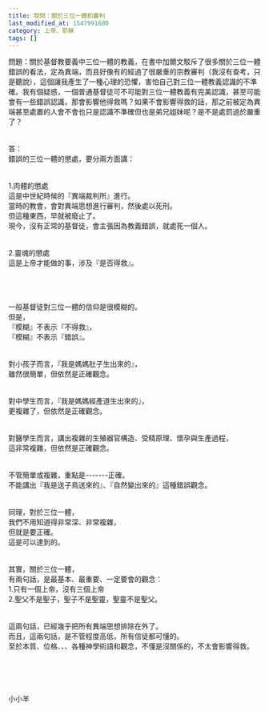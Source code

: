 ```yaml
---
title: 發問：關於三位一體和審判
last_modified_at: 1547991680
category: 上帝、耶穌
tags: []
---
```


問題：關於基督教要義中三位一體的教義，在書中加爾文駁斥了很多關於三位一體錯誤的看法，定為異端，而且好像有的經過了很嚴重的宗教審判（我沒有查考，只是聽說），這個讓我產生了一種心理的恐懼，害怕自己對三位一體教義認識的不準確。我有個疑惑，一個普通基督徒可不可能對三位一體教義有完美認識，甚至可能會有一些錯誤認識，那會影響他得救嗎？如果不會影響得救的話，那之前被定為異端甚至處置的人會不會也只是認識不準確但也是弟兄姐妹呢？是不是處罰過於嚴重了？<br><br><!--more--><br>答：<br>錯誤的三位一體的懲處，要分兩方面講：<br><br><br>1.肉體的懲處<br>這是中世紀時候的『異端裁判所』進行。<br>當時的教會，會對異端思想進行審判，然後處以死刑。<br>但這種東西，早就被廢止了。<br>現今，沒有正常的基督徒，會主張因為教義錯誤，就處死一個人。<br><br><br>2.靈魂的懲處<br>這是上帝才能做的事，涉及『是否得救』。<br><br><br><br><br>一般基督徒對三位一體的信仰是很模糊的。<br>但是，<br>『模糊』不表示『不得救』，<br>『模糊』不表示『錯誤』。<br><br><br>對小孩子而言，『我是媽媽肚子生出來的』，<br>雖然很簡單，但依然是正確觀念。<br><br><br>對中學生而言，『我是媽媽經產道生出來的』，<br>更複雜了，但依然是正確觀念。<br><br><br>對醫學生而言，講出複雜的生殖器官構造、受精原理、懷孕與生產過程，<br>這非常複雜，但依然是正確觀念。<br><br><br>不管簡單或複雜，重點是-------正確。<br>不能講出『我是送子鳥送來的』、『自然變出來的』這種錯誤觀念。<br><br><br>同理，對於三位一體，<br>我們不用知道得非常深、非常複雜，<br>但就是要正確。<br>這是可以達到的。<br><br><br>其實，關於三位一體，<br>有兩句話，是最基本、最重要、一定要會的觀念：<br>1.只有一個上帝，沒有三個上帝<br>2.聖父不是聖子，聖子不是聖靈，聖靈不是聖父。<br><br><br>這兩句話，已經幾乎把所有異端思想排除在外了。<br>而且，這兩句話，是不管程度高低，所有信徒都可懂的。<br>至於本質、位格、、、各種神學術語和觀念，不懂是沒關係的，不太會影響得救。<br><br><br><br><br><br>小小羊<br><br><br><br><br>
